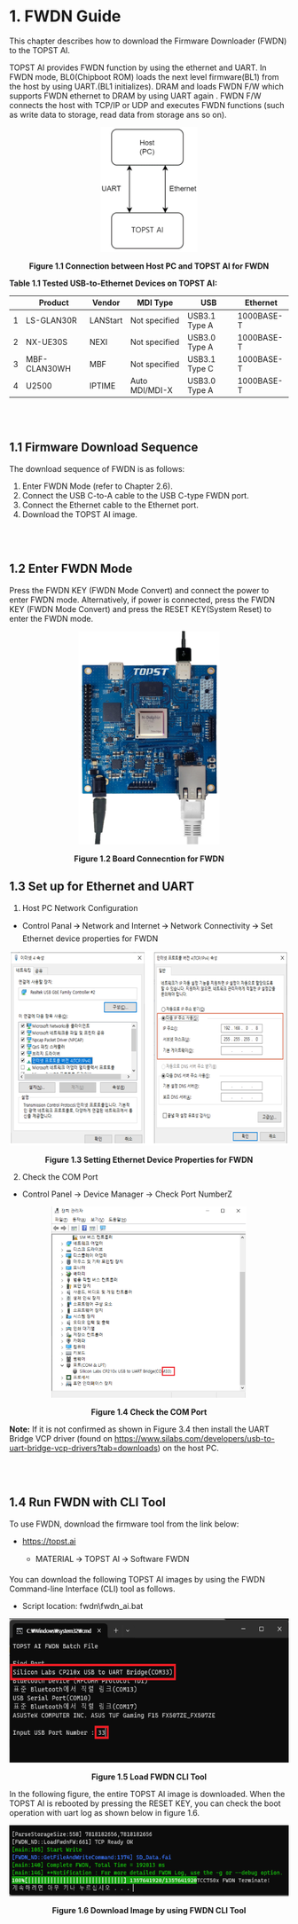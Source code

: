 ﻿# 1. FWDN Guide

This chapter describes how to download the Firmware Downloader (FWDN) to
the TOPST AI.

TOPST AI provides FWDN function by using the ethernet and UART. In FWDN
mode, BL0(Chipboot ROM) loads the next level firmware(BL1) from the host
by using UART.(BL1 initializes). DRAM and loads FWDN F/W which supports
FWDN ethernet to DRAM by using UART again . FWDN F/W connects the host
with TCP/IP or UDP and executes FWDN functions (such as write data to
storage, read data from storage ans so on).

<p align="center"><img src="https://github.com/topst-development/Documentation/blob/main/TOPST-AI/Software/media/1. Firmware download.image1.png?raw=true"
style="width:1.80486in;height:2.34375in" /></p>
<p align="center"><strong>Figure 1.1 Connection between Host PC and TOPST AI for FWDN</strong></p>

**Table 1.1 Tested USB-to-Ethernet Devices on TOPST AI:**

|     |  Product     |  Vendor    |    MDI Type    |      USB      |    Ethernet  |
|-----|--------------|------------|----------------|---------------|--------------|
| 1   | LS-GLAN30R   | LANStart   | Not specified  | USB3.1 Type A | 1000BASE-T   |
| 2   | NX-UE30S     | NEXI       | Not specified  | USB3.0 Type A | 1000BASE-T   |
| 3   | MBF-CLAN30WH | MBF        | Not specified  | USB3.1 Type C | 1000BASE-T   |
| 4   | U2500        | IPTIME     | Auto MDI/MDI-X | USB3.0 Type A | 1000BASE-T   |

<br/><br/>

## 1.1 Firmware Download Sequence

The download sequence of FWDN is as follows:

1.  Enter FWDN Mode (refer to Chapter 2.6).
2.  Connect the USB C-to-A cable to the USB C-type FWDN port.
3.  Connect the Ethernet cable to the Ethernet port.
4.  Download the TOPST AI image.

<br/><br/>

## 1.2 Enter FWDN Mode 

Press the FWDN KEY (FWDN Mode Convert) and connect the power to enter
FWDN mode. Alternatively, if power is connected, press the FWDN KEY
(FWDN Mode Convert) and press the RESET KEY(System Reset) to enter the
FWDN mode.

<p align="center"><img src="https://github.com/topst-development/Documentation/blob/main/TOPST-AI/Software/media/1. Firmware download.image2.png?raw=true"
style="width:2.63636in;height:4.01389in"</p>
<p align="center"><strong>Figure 1.2 Board Connecntion for FWDN</strong></p>

## 1.3 Set up for Ethernet and UART

1.  Host PC Network Configuration

  - Control Panal 🡪 Network and Internet 🡪 Network Connectivity 🡪 Set Ethernet device properties for FWDN

 <p align="center"><img src="https://github.com/topst-development/Documentation/blob/main/TOPST-AI/Software/media/1. Firmware download.image3.png?raw=true"
  style="width:6.80303in;height:3.65676in"</p>
 <p align="center"><strong> Figure 1.3 Setting Ethernet Device Properties for FWDN</strong></p>

2.  Check the COM Port

  - Control Panel → Device Manager → Check Port NumberZ

 <p align="center"><img src="https://github.com/topst-development/Documentation/blob/main/TOPST-AI/Software/media/1. Firmware download.image4.png?raw=true"
  style="width:3.67708in;height:3.59583in"</p>
  <p align="center"><strong>Figure 1.4 Check the COM Port</strong></p>

  **Note:** If it is not confirmed as shown in Figure 3.4 then install
  the UART Bridge VCP driver (found on
  https://www.silabs.com/developers/usb-to-uart-bridge-vcp-drivers?tab=downloads)
  on the host PC.

<br/><br/>

## 1.4 Run FWDN with CLI Tool

To use FWDN, download the firmware tool from the link below:

- <https://topst.ai>

  - MATERIAL 🡪 TOPST AI 🡪 Software FWDN

You can download the following TOPST AI images by using the FWDN
Command-line Interface (CLI) tool as follows.

- Script location: fwdn\fwdn_ai.bat

<p align="center"><img src="https://github.com/topst-development/Documentation/blob/main/TOPST-AI/Software/media/1. Firmware download.image5.png?raw=true"
  style="width:6.05903in;height:2.70833in" /></p>
  <p align="center"><strong>Figure 1.5 Load FWDN CLI Tool</strong></p>

In the following figure, the entire TOPST AI image is downloaded.
When the TOPST AI is rebooted by pressing the RESET KEY, you can check
the boot operation with uart log as shown below in figure 1.6.

<p align="center"><img src="https://github.com/topst-development/Documentation/blob/main/TOPST-AI/Software/media/1. Firmware download.image6.png?raw=true"
style="width:6.00347in;height:1.33333in"</p>
<p align="center"><strong>Figure 1.6 Download Image by using FWDN CLI Tool</strong></p>
